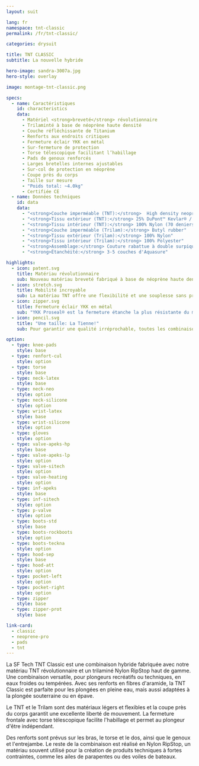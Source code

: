 ```yaml
---
layout: suit

lang: fr
namespace: tnt-classic
permalink: /fr/tnt-classic/

categories: drysuit

title: TNT CLASSIC
subtitle: La nouvelle hybride

hero-image: sandra-3007a.jpg
hero-style: overlay

image: montage-tnt-classic.png

specs:
  - name: Caractéristiques
    id: characteristics
    data:
      - Matériel <strong>breveté</strong> révolutionnaire
      - Trilaminté à base de néoprène haute densité
      - Couche réfléchissante de Titanium 
      - Renforts aux endroits critiques
      - Fermeture éclair YKK en métal
      - Sur-fermeture de protection
      - Torse télescopique facilitant l’habillage
      - Pads de genoux renforcés
      - Larges bretelles internes ajustables
      - Sur-col de protection en néoprène
      - Coupe près du corps
      - Taille sur mesure
      - "Poids total: ~4.0kg"
      - Certifiée CE
  - name: Données techniques
    id: data
    data:
      - "<strong>Couche imperméable (TNT):</strong>  High density neoprene"
      - "<strong>Tissu extérieur (TNT):</strong> 25% DuPont™ Kevlar® / 75% Nylon"
      - "<strong>Tissu intérieur (TNT):</strong> 100% Nylon (70 deniers)"
      - "<strong>Couche imperméable (Trilam):</strong> Butyl rubber"
      - "<strong>Tissu extérieur (Trilam):</strong> 100% Nylon"
      - "<strong>Tissu intérieur (Trilam):</strong> 100% Polyester"
      - "<strong>Assemblage:</strong> Couture rabattue à double surpiqure"
      - "<strong>Étanchéité:</strong> 3-5 couches d'Aquasure"

highlights:
  - icon: patent.svg
    title: Matériau révolutionnaire
    sub: Nouveau matériau breveté fabriqué à base de néoprène haute densité
  - icon: stretch.svg
    title: Mobilité incroyable
    sub: La matériau TNT offre une flexibilité et une souplesse sans précédent
  - icon: zipper.svg
    title: Fermeture éclair YKK en métal
    sub: "YKK Proseal® est la fermeture étanche la plus résistante du marché"
  - icon: pencil.svg
    title: "Une taille: La Tienne!"
    sub: Pour garantir une qualité irréprochable, toutes les combinaisons SF Tech sont faites sur mesure, avec ton choix d'options et de couleurs.

option:
  - type: knee-pads
    style: base
  - type: renfort-cul
    style: option
  - type: torse
    style: base
  - type: neck-latex
    style: base
  - type: neck-neo
    style: option
  - type: neck-silicone
    style: option
  - type: wrist-latex
    style: base
  - type: wrist-silicone
    style: option
  - type: gloves
    style: option
  - type: valve-apeks-hp
    style: base
  - type: valve-apeks-lp
    style: option
  - type: valve-sitech
    style: option
  - type: valve-heating
    style: option
  - type: inf-apeks
    style: base
  - type: inf-sitech
    style: option
  - type: p-valve
    style: option
  - type: boots-std
    style: base
  - type: boots-rockboots
    style: option
  - type: boots-teckna
    style: option
  - type: hood-sep
    style: base
  - type: hood-att
    style: option
  - type: pocket-left
    style: option
  - type: pocket-right
    style: option
  - type: zipper
    style: base
  - type: zipper-prot
    style: base

link-card:
  - classic
  - neoprene-pro
  - pads
  - tnt
---
```

La SF Tech TNT Classic est une combinaison hybride fabriquée avec notre matériau TNT révolutionnaire et un trilaminé Nylon RipStop haut de gamme. Une combinaison versatile, pour plongeurs recréatifs ou techniques, en eaux froides ou tempérées. Avec ses renforts en fibres d'aramide, la TNT Classic est parfaite pour les plongées en pleine eau, mais aussi adaptées à la plongée souterraine ou en épave.

Le TNT et le Trilam sont des matériaux légers et flexibles et la coupe près du corps garantit une excellente liberté de mouvement. La fermeture frontale avec torse télescopique facilite l'habillage et permet au plongeur d'être indépendant.

Des renforts sont prévus sur les bras, le torse et le dos, ainsi que le genoux et l'entrejambe. Le reste de la combinaison est réalisé en Nylon RipStop, un matériau souvent utilisé pour la création de produits techniques à fortes contraintes, comme les ailes de parapentes ou des voiles de bateaux.